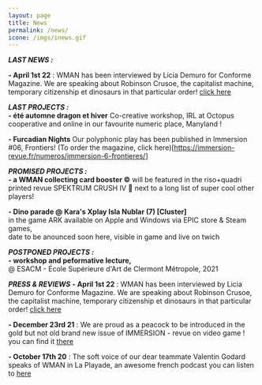 ```yaml
---
layout: page
title: News
permalink: /news/
icone: /imgs/inews.gif
---
```

***LAST NEWS :***

**- April 1st 22** : WMAN has been interviewed by Licia Demuro for Conforme Magazine. We are speaking about Robinson Crusoe, the capitalist machine, temporary citizenship et dinosaurs in that particular order! [click here](https://www.conformemagazine.com/post/wman-guild-le-collectif-d-artistes-qui-s-empare-du-jeu-vid%C3%A9o)
  
***LAST PROJECTS :***  
**- été automne dragon et hiver**
Co-creative workshop, IRL at Octopus cooperative and online in our favourite numeric place, Manyland !

**- Furcadian Nights**
Our polyphonic play has been published in Immersion #06, Frontiers! (To order the magazine, click here)[https://immersion-revue.fr/numeros/immersion-6-frontieres/]

  
***PROMISED PROJECTS :***  
**- a WMAN collecting card booster ©** will be featured in the riso+quadri printed revue SPEKTRUM CRUSH IV :dragon: next to a long list of super cool other players! 

**- Dino parade @ Kara's Xplay Isla Nublar (7) [Cluster]**  
in the game ARK available on Apple and Windows via EPIC store & Steam games,  
date to be anounced soon here, visible in game and live on twich 

  
***POSTPONED PROJECTS :***  
**- workshop and peformative lecture,**  
@ ESACM - École Supérieure d'Art de Clermont Métropole, 2021


***PRESS & REVIEWS***
**- April 1st 22** : WMAN has been interviewed by Licia Demuro for Conforme Magazine. We are speaking about Robinson Crusoe, the capitalist machine, temporary citizenship et dinosaurs in that particular order! [click here](https://www.conformemagazine.com/post/wman-guild-le-collectif-d-artistes-qui-s-empare-du-jeu-vid%C3%A9o)

**- December 23rd 21** : We are proud as a peacock to be introduced in the gold but not old brand new issue of IMMERSION - revue on video game ! you can find it [there](https://immersion-revue.fr/numeros/immersion-5-largent/)

**- October 17th 20** : The soft voice of our dear teammate Valentin Godard speaks of WMAN in La Playade, an awesome french podcast you can listen to [here](https://laplayade.fr/) 
